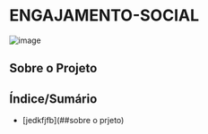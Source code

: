 # ENGAJAMENTO-SOCIAL

 ![image](https://user-images.githubusercontent.com/103151886/165396580-e46c3e62-3ad6-46ae-bda6-cdf6803c3b53.png)
## Sobre o Projeto

## Índice/Sumário

* [jedkfjfb](##sobre o prjeto) 
